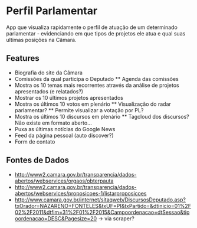 # Perfil Parlamentar

App que visualiza rapidamente o perfil de atuação de um determinado parlamentar - evidenciando em que tipos de projetos ele atua e qual suas ultimas posições na Câmara.

## Features
* Biografia do site da Câmara
* Comissões da qual participa o Deputado
** Agenda das comissões
* Mostra os 10 temas mais recorrentes através da análise de projetos apresentados (e relatados?)
* Mostrar os 10 últimos projetos apresentados
* Mostra os últimos 10 votos em plenário
** Visualização do radar parlamentar?
** Permite visualizar a votação por PL?
* Mostra os últimos 10 discursos em plenário
** Tagcloud dos discursos? Não existe em formato aberto...
* Puxa as últimas notícias do Google News
* Feed da página pessoal (auto discover?)
* Form de contato

## Fontes de Dados
* http://www2.camara.gov.br/transparencia/dados-abertos/webservices/orgaos/obterpauta
* http://www2.camara.gov.br/transparencia/dados-abertos/webservices/proposicoes-1/listarproposicoes
* http://www.camara.gov.br/internet/sitaqweb/DiscursosDeputado.asp?txOrador=NAZARENO+FONTELES&txUF=PI&txPartido=&dtinicio=01%2F02%2F2011&dtfim=31%2F01%2F2015&Campoordenacao=dtSessao&tipoordenacao=DESC&Pagesize=20 -> via scraper?

